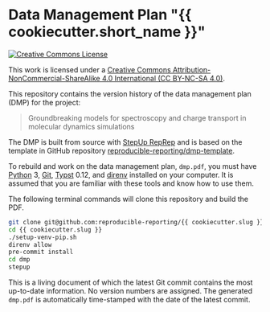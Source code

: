 # Data Management Plan "{{ cookiecutter.short_name }}"

[![Creative Commons License](https://i.creativecommons.org/l/by-nc-sa/4.0/88x31.png)](http://creativecommons.org/licenses/by-nc-sa/4.0/)

This work is licensed under a [Creative Commons Attribution-NonCommercial-ShareAlike 4.0 International (CC BY-NC-SA 4.0)](http://creativecommons.org/licenses/by-nc-sa/4.0/).

This repository contains the version history of the data management plan (DMP) for the project:

> Groundbreaking models for spectroscopy and charge transport in molecular dynamics simulations

The DMP is built from source with
[StepUp RepRep](https://reproducible-reporting.github.io/stepup-reprep/)
and is based on the template in GitHub repository
[reproducible-reporting/dmp-template](https://github.com/reproducible-reporting/dmp-template).

To rebuild and work on the data management plan, `dmp.pdf`, you must have
[Python](https://www.python.org/) 3,
[Git](https://git-scm.com/),
[Typst](https://github.com/typst/typst) 0.12,
and [direnv](https://direnv.net/)
installed on your computer.
It is assumed that you are familiar with these tools and know how to use them.

The following terminal commands will clone this repository and build the PDF.

```bash
git clone git@github.com:reproducible-reporting/{{ cookiecutter.slug }}.git
cd {{ cookiecutter.slug }}
./setup-venv-pip.sh
direnv allow
pre-commit install
cd dmp
stepup
```

This is a living document of which the latest Git commit contains the most up-to-date information.
No version numbers are assigned.
The generated `dmp.pdf` is automatically time-stamped with the date of the latest commit.
